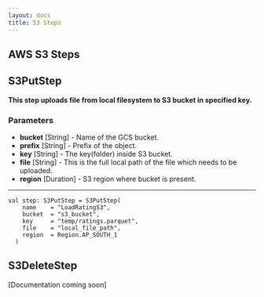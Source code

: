 ```yaml
---
layout: docs
title: S3 Steps
---
```


## AWS S3 Steps

## S3PutStep
**This step uploads file from local filesystem to S3 bucket in specified key.**
### Parameters
* **bucket** [String] - Name of the GCS bucket.
* **prefix** [String] - Prefix of the object. 
* **key** [String] - The key(folder) inside S3 bucket.
* **file** [String] - This is the full local path of the file which needs to be uploaded.
* **region** [Duration] - S3 region where bucket is present.

---
    val step: S3PutStep = S3PutStep(
        name    = "LoadRatingS3",
        bucket  = "s3_bucket",
        key     = "temp/ratings.parquet",
        file    = "local_file_path",
        region  = Region.AP_SOUTH_1
      )    
              
## S3DeleteStep
[Documentation coming soon]